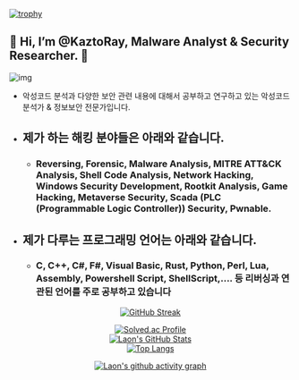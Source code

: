 [![trophy](https://github-profile-trophy.vercel.app/?username=KaztoRay&theme=algolia&column=10)](https://github.com/Luon/)

## 💫 Hi, I’m @KaztoRay, Malware Analyst & Security Researcher. 💫
![img](https://github.com/user-attachments/assets/c4acc5f3-f770-4d9a-9079-7f6ee0eebc35)
- 악성코드 분석과 다양한 보안 관련 내용에 대해서 공부하고 연구하고 있는 악성코드 분석가 & 정보보안 전문가입니다.

- ## 제가 하는 해킹 분야들은 아래와 같습니다.

  - ### Reversing, Forensic, Malware Analysis, MITRE ATT&CK Analysis, Shell Code Analysis, Network Hacking, Windows Security Development, Rootkit Analysis, Game Hacking, Metaverse Security, Scada (PLC (Programmable Logic Controller)) Security, Pwnable.
 
- ## 제가 다루는 프로그래밍 언어는 아래와 같습니다.
  - ### C, C++, C#, F#, Visual Basic, Rust, Python, Perl, Lua, Assembly, Powershell Script, ShellScript,.... 등 리버싱과 연관된 언어를 주로 공부하고 있습니다

<div align = "center">

[![GitHub Streak](https://github-readme-streak-stats.herokuapp.com/?user=KaztoRay&theme=holi-theme)](https://git.io/streak-stats)

[![Solved.ac Profile](http://mazassumnida.wtf/api/v2/generate_badge?boj=dsph9245)](https://solved.ac/dsph9245) <br/>
[![Laon's GitHub Stats](https://github-readme-stats.vercel.app/api?username=KaztoRay&hide=contribs,prs&show_icons=true&theme=ambient_gradient)](https://github.com/anuraghazra/github-readme-stats)
<br>
[![Top Langs](https://github-readme-stats.vercel.app/api/top-langs/?username=KaztoRay&langs_count=10&hide=contribs,prs&show_icons=true&theme=ambient_gradient)](https://github.com/anuraghazra/github-readme-stats)

[![Laon's github activity graph](https://github-readme-activity-graph.vercel.app/graph?username=KaztoRay&theme=react-dark&border=true)](https://github.com/ashutosh00710/github-readme-activity-graph)

</div>
 
